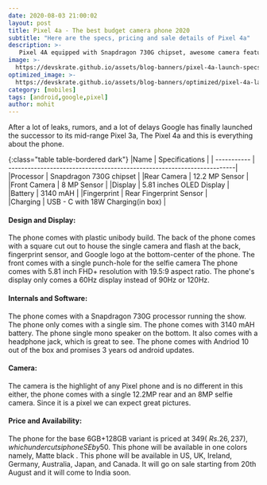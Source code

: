 ```yaml
---
date: 2020-08-03 21:00:02
layout: post
title: Pixel 4a - The best budget camera phone 2020
subtitle: "Here are the specs, pricing and sale details of Pixel 4a"
description: >-
   Pixel 4A equipped with Snapdragon 730G chipset, awesome camera features and more launched here is everything you need to know.
image: >-
  https://devskrate.github.io/assets/blog-banners/pixel-4a-launch-specs.jpg
optimized_image: >-
  https://devskrate.github.io/assets/blog-banners/optimized/pixel-4a-launch-specs.webp
category: [mobiles]
tags: [android,google,pixel]
author: mohit
---
```

After a lot of leaks, rumors, and a lot of delays Google has finally launched the successor to its mid-range Pixel 3a, The Pixel 4a and this is everything about the phone.

{:class="table table-bordered dark"}
|Name         | Specifications                                                         |
| ----------- | -----------------------------------------------------------------------|
|Processor    | Snapdragon 730G chipset                                                |
|Rear Camera  | 12.2 MP Sensor                                                         |
|Front Camera | 8 MP Sensor                                                            |
|Display      | 5.81 inches OLED Display                                               |           
|Battery      | 3140 mAH                                                               |
|Fingerprint  | Rear Fingerprint Sensor                                                |  
|Charging     | USB - C with 18W Charging(in box)                                      |

#### Design and Display:

The phone comes with plastic unibody build. The back of the phone comes with a square cut out to house the single camera and flash at the back, fingerprint sensor, and Google logo at the bottom-center of the phone. The front comes with a single punch-hole for the selfie camera The phone comes with 5.81 inch FHD+ resolution with 19.5:9 aspect ratio. The phone's display only comes a 60Hz display instead of 90Hz or 120Hz.

#### Internals and Software:
The phone comes with a Snapdragon 730G processor running the show. The phone only comes with a single sim. The phone comes with 3140 mAH battery. The phone single mono speaker on the bottom. It also comes with a headphone jack, which is great to see. The phone comes with Andriod 10 out of the box and promises 3 years od android updates.

#### Camera:

The camera is the highlight of any Pixel phone and is no different in this either, the phone comes with a single 12.2MP rear and an 8MP selfie camera. Since it is a pixel we can expect great pictures.

#### Price and Availability:
The phone for the base 6GB+128GB variant is priced at $349(~Rs. 26,237), which undercuts iphone SE by 50$. This phone will be available in one colors namely, Matte black . This phone will be available in  US, UK, Ireland, Germany, Australia, Japan, and Canada. It will go on sale starting from 20th August and it will come to India soon.
